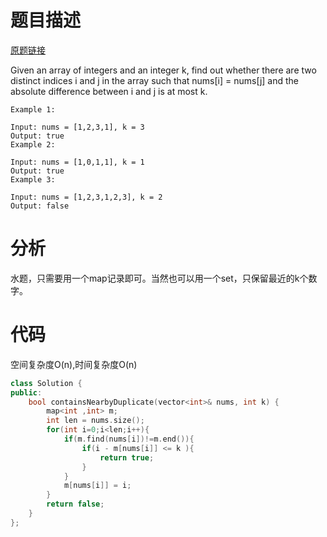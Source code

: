 
# 题目描述
[原题链接](https://leetcode.com/problems/contains-duplicate-ii/)

Given an array of integers and an integer k, find out whether there are two distinct indices i and j in the array such that nums[i] = nums[j] and the absolute difference between i and j is at most k.
```
Example 1:

Input: nums = [1,2,3,1], k = 3
Output: true
Example 2:

Input: nums = [1,0,1,1], k = 1
Output: true
Example 3:

Input: nums = [1,2,3,1,2,3], k = 2
Output: false
```

<!--more-->

# 分析
水题，只需要用一个map记录即可。当然也可以用一个set，只保留最近的k个数字。

# 代码
空间复杂度O(n),时间复杂度O(n)
```C++
class Solution {
public:
    bool containsNearbyDuplicate(vector<int>& nums, int k) {
        map<int ,int> m;
        int len = nums.size();
        for(int i=0;i<len;i++){
            if(m.find(nums[i])!=m.end()){
                if(i - m[nums[i]] <= k ){
                    return true;
                }
            }
            m[nums[i]] = i;
        }
        return false;
    }
};
```
            
